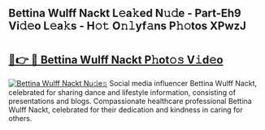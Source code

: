 ## Bettina Wulff Nackt L𝚎a𝚔ed N𝚞𝚍e - Part-Eh9 Vi𝚍𝚎o L𝚎a𝚔s - H𝚘𝚝 O𝚗𝚕yf𝚊ns P𝚑𝚘tos XPwzJ

# <h2><a href="http://kfc632.oniu.top/?m=Bettina+Wulff+Nackt">🔗👉 🔴 Bettina Wulff Nackt P𝚑ot𝚘𝚜 V𝚒d𝚎o</a></h2>

[![Bettina Wulff Nackt Nu𝚍e𝚜](https://i.imgur.com/0qMVB7G.gif)](http://kfc632.oniu.top/?m=Bettina+Wulff+Nackt)
Social media influencer Bettina Wulff Nackt, celebrated for sharing dance and lifestyle information, consisting of presentations and blogs. Compassionate healthcare professional Bettina Wulff Nackt, celebrated for their dedication and kindness in caring for others.  
